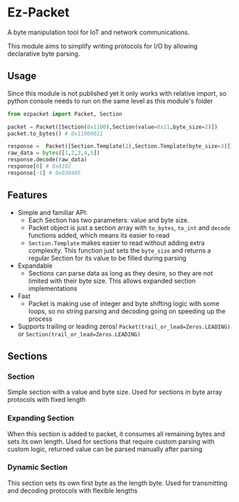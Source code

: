 # Ez-Packet
A byte manipulation tool for IoT and network communications.

This module aims to simplify writing protocols for I/O by allowing declarative byte parsing.

## Usage
Since this module is not published yet it only works with relative import, so python console needs to run on the same level as this module's folder
```python
from ezpacket import Packet, Section

packet = Packet([Section(0x1100),Section(value=0x11,byte_size=2)])
packet.to_bytes() # 0x11000011

response =  Packet([Section.Template(2),Section.Template(byte_size=3)])
raw_data = bytes([1,2,3,4,5])
response.decode(raw_data)
response[0] # 0x0102
response[-1] # 0x030405
```

## Features
- Simple and familiar API:
  - Each Section has two parameters: value and byte size.
  - Packet object is just a section array with `to_bytes`, `to_int` and `decode` functions added, which means its easier to read
  - `Section.Template` makes easier to read without adding extra complexity. This function just sets the `byte_size` and returns a regular Section for its value to be filled during parsing
- Expandable
  - Sections can parse data as long as they desire, so they are not limited with their byte size. This allows expanded section implementations
- Fast
  - Packet is making use of integer and byte shifting logic with some loops, so no string parsing and decoding going on speeding up the process
- Supports trailing or leading zeros! `Packet(trail_or_lead=Zeros.LEADING)` or `Section(trail_or_lead=Zeros.LEADING)`

## Sections
### Section
Simple section with a value and byte size. Used for sections in byte array protocols with fixed length
### Expanding Section
When this section is added to packet, it consumes all remaining bytes and sets its own length. Used for sections that require custom parsing with custom logic, returned value can be parsed manually after parsing
### Dynamic Section
This section sets its own first byte as the length byte. Used for transmitting and decoding protocols with flexible lengths